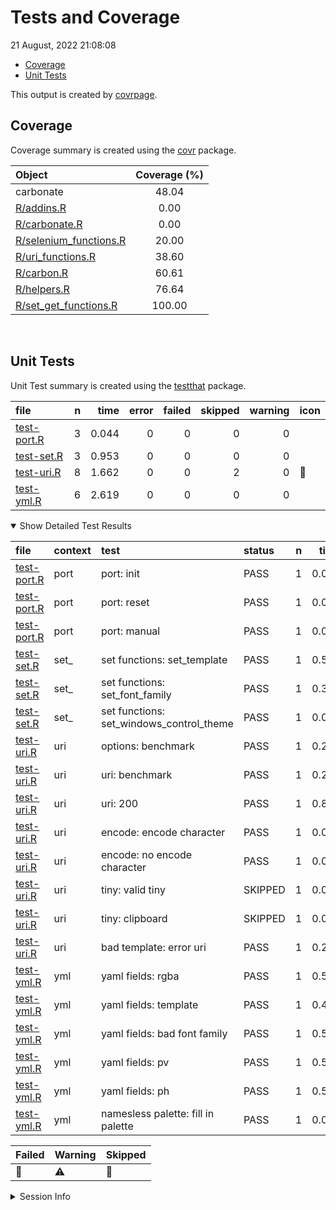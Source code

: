 Tests and Coverage
================
21 August, 2022 21:08:08

-   <a href="#coverage" id="toc-coverage">Coverage</a>
-   <a href="#unit-tests" id="toc-unit-tests">Unit Tests</a>

This output is created by
[covrpage](https://github.com/yonicd/covrpage).

## Coverage

Coverage summary is created using the
[covr](https://github.com/r-lib/covr) package.

| Object                                              | Coverage (%) |
|:----------------------------------------------------|:------------:|
| carbonate                                           |    48.04     |
| [R/addins.R](../R/addins.R)                         |     0.00     |
| [R/carbonate.R](../R/carbonate.R)                   |     0.00     |
| [R/selenium_functions.R](../R/selenium_functions.R) |    20.00     |
| [R/uri_functions.R](../R/uri_functions.R)           |    38.60     |
| [R/carbon.R](../R/carbon.R)                         |    60.61     |
| [R/helpers.R](../R/helpers.R)                       |    76.64     |
| [R/set_get_functions.R](../R/set_get_functions.R)   |    100.00    |

<br>

## Unit Tests

Unit Test summary is created using the
[testthat](https://github.com/r-lib/testthat) package.

| file                                |   n |  time | error | failed | skipped | warning | icon |
|:------------------------------------|----:|------:|------:|-------:|--------:|--------:|:-----|
| [test-port.R](testthat/test-port.R) |   3 | 0.044 |     0 |      0 |       0 |       0 |      |
| [test-set.R](testthat/test-set.R)   |   3 | 0.953 |     0 |      0 |       0 |       0 |      |
| [test-uri.R](testthat/test-uri.R)   |   8 | 1.662 |     0 |      0 |       2 |       0 | 🔶   |
| [test-yml.R](testthat/test-yml.R)   |   6 | 2.619 |     0 |      0 |       0 |       0 |      |

<details open>
<summary>
Show Detailed Test Results
</summary>

| file                                    | context | test                                     | status  |   n |  time | icon |
|:----------------------------------------|:--------|:-----------------------------------------|:--------|----:|------:|:-----|
| [test-port.R](testthat/test-port.R#L9)  | port    | port: init                               | PASS    |   1 | 0.033 |      |
| [test-port.R](testthat/test-port.R#L14) | port    | port: reset                              | PASS    |   1 | 0.009 |      |
| [test-port.R](testthat/test-port.R#L19) | port    | port: manual                             | PASS    |   1 | 0.002 |      |
| [test-set.R](testthat/test-set.R#L8)    | set\_   | set functions: set_template              | PASS    |   1 | 0.585 |      |
| [test-set.R](testthat/test-set.R#L13)   | set\_   | set functions: set_font_family           | PASS    |   1 | 0.366 |      |
| [test-set.R](testthat/test-set.R#L18)   | set\_   | set functions: set_windows_control_theme | PASS    |   1 | 0.002 |      |
| [test-uri.R](testthat/test-uri.R#L9)    | uri     | options: benchmark                       | PASS    |   1 | 0.238 |      |
| [test-uri.R](testthat/test-uri.R#L17)   | uri     | uri: benchmark                           | PASS    |   1 | 0.245 |      |
| [test-uri.R](testthat/test-uri.R#L21)   | uri     | uri: 200                                 | PASS    |   1 | 0.878 |      |
| [test-uri.R](testthat/test-uri.R#L27)   | uri     | encode: encode character                 | PASS    |   1 | 0.003 |      |
| [test-uri.R](testthat/test-uri.R#L31)   | uri     | encode: no encode character              | PASS    |   1 | 0.002 |      |
| [test-uri.R](testthat/test-uri.R#L37)   | uri     | tiny: valid tiny                         | SKIPPED |   1 | 0.014 | 🔶   |
| [test-uri.R](testthat/test-uri.R#L43)   | uri     | tiny: clipboard                          | SKIPPED |   1 | 0.015 | 🔶   |
| [test-uri.R](testthat/test-uri.R#)      | uri     | bad template: error uri                  | PASS    |   1 | 0.267 |      |
| [test-yml.R](testthat/test-yml.R#L24)   | yml     | yaml fields: rgba                        | PASS    |   1 | 0.526 |      |
| [test-yml.R](testthat/test-yml.R#L29)   | yml     | yaml fields: template                    | PASS    |   1 | 0.420 |      |
| [test-yml.R](testthat/test-yml.R#L34)   | yml     | yaml fields: bad font family             | PASS    |   1 | 0.543 |      |
| [test-yml.R](testthat/test-yml.R#L39)   | yml     | yaml fields: pv                          | PASS    |   1 | 0.530 |      |
| [test-yml.R](testthat/test-yml.R#L44)   | yml     | yaml fields: ph                          | PASS    |   1 | 0.598 |      |
| [test-yml.R](testthat/test-yml.R#L59)   | yml     | namesless palette: fill in palette       | PASS    |   1 | 0.002 |      |

| Failed | Warning | Skipped |
|:-------|:--------|:--------|
| 🛑     | ⚠️      | 🔶      |

</details>
<details>
<summary>
Session Info
</summary>

| Field    | Value                            |
|:---------|:---------------------------------|
| Version  | R version 4.2.1 (2022-06-23)     |
| Platform | x86_64-apple-darwin17.0 (64-bit) |
| Running  | macOS Big Sur 11.6               |
| Language | en_US                            |
| Timezone | America/New_York                 |

| Package  | Version |
|:---------|:--------|
| testthat | 3.1.4   |
| covr     | 3.5.1   |
| covrpage | 0.1     |

</details>
<!--- Final Status : skipped/warning --->
